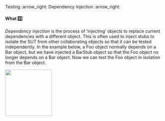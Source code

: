 <link rel="stylesheet" href="{{baseUrl}}/css/textbook.css">

<div class="website-content">

<div id="path">Testing :arrow_right: Dependency Injection :arrow_right:</div>

<div id="title">

#### What :three:

</div>

<div id="body">

_Dependency injection_ is the process of ‘injecting’ objects to replace current dependencies with a different object. This is often used to inject stubs to isolate the SUT from other collaborating objects so that it can be tested independently. In the example below, a Foo object normally depends on a Bar object, but we have injected a BarStub object so that the Foo object no longer depends on a Bar object. Now we can test the Foo object in isolation from the Bar object.

<img src="{{baseUrl}}/testing/dependencyInjection/what/images/diagram.png" height="150" />
<p/>

</div>

<div id="extras">
<div>

</div>
